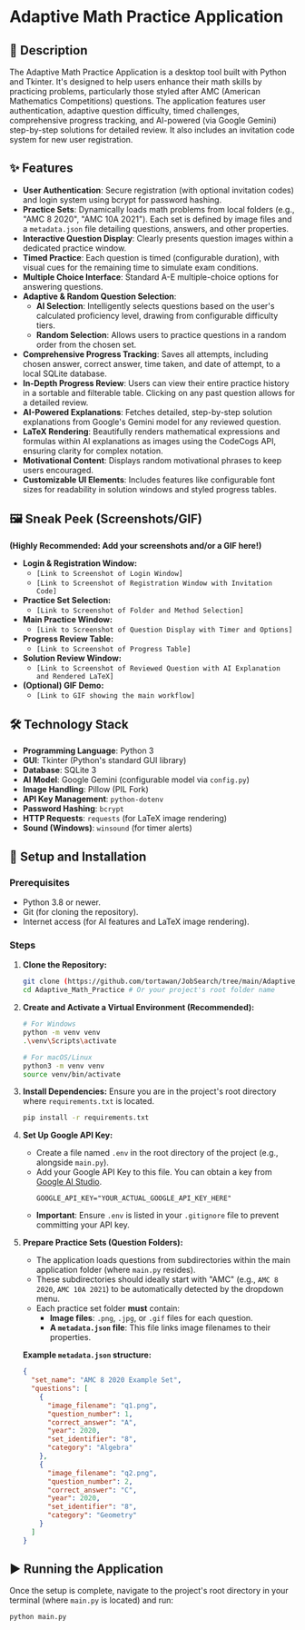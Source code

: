 # Adaptive Math Practice Application

## 🌟 Description

The Adaptive Math Practice Application is a desktop tool built with Python and Tkinter. It's designed to help users enhance their math skills by practicing problems, particularly those styled after AMC (American Mathematics Competitions) questions. The application features user authentication, adaptive question difficulty, timed challenges, comprehensive progress tracking, and AI-powered (via Google Gemini) step-by-step solutions for detailed review. It also includes an invitation code system for new user registration.

## ✨ Features

* **User Authentication**: Secure registration (with optional invitation codes) and login system using bcrypt for password hashing.
* **Practice Sets**: Dynamically loads math problems from local folders (e.g., "AMC 8 2020", "AMC 10A 2021"). Each set is defined by image files and a `metadata.json` file detailing questions, answers, and other properties.
* **Interactive Question Display**: Clearly presents question images within a dedicated practice window.
* **Timed Practice**: Each question is timed (configurable duration), with visual cues for the remaining time to simulate exam conditions.
* **Multiple Choice Interface**: Standard A-E multiple-choice options for answering questions.
* **Adaptive & Random Question Selection**:
    * **AI Selection**: Intelligently selects questions based on the user's calculated proficiency level, drawing from configurable difficulty tiers.
    * **Random Selection**: Allows users to practice questions in a random order from the chosen set.
* **Comprehensive Progress Tracking**: Saves all attempts, including chosen answer, correct answer, time taken, and date of attempt, to a local SQLite database.
* **In-Depth Progress Review**: Users can view their entire practice history in a sortable and filterable table. Clicking on any past question allows for a detailed review.
* **AI-Powered Explanations**: Fetches detailed, step-by-step solution explanations from Google's Gemini model for any reviewed question.
* **LaTeX Rendering**: Beautifully renders mathematical expressions and formulas within AI explanations as images using the CodeCogs API, ensuring clarity for complex notation.
* **Motivational Content**: Displays random motivational phrases to keep users encouraged.
* **Customizable UI Elements**: Includes features like configurable font sizes for readability in solution windows and styled progress tables.

## 🖼️ Sneak Peek (Screenshots/GIF)

**(Highly Recommended: Add your screenshots and/or a GIF here!)**

* **Login & Registration Window:**
    * `[Link to Screenshot of Login Window]`
    * `[Link to Screenshot of Registration Window with Invitation Code]`
* **Practice Set Selection:**
    * `[Link to Screenshot of Folder and Method Selection]`
* **Main Practice Window:**
    * `[Link to Screenshot of Question Display with Timer and Options]`
* **Progress Review Table:**
    * `[Link to Screenshot of Progress Table]`
* **Solution Review Window:**
    * `[Link to Screenshot of Reviewed Question with AI Explanation and Rendered LaTeX]`
* **(Optional) GIF Demo:**
    * `[Link to GIF showing the main workflow]`

## 🛠️ Technology Stack

* **Programming Language**: Python 3
* **GUI**: Tkinter (Python's standard GUI library)
* **Database**: SQLite 3
* **AI Model**: Google Gemini (configurable model via `config.py`)
* **Image Handling**: Pillow (PIL Fork)
* **API Key Management**: `python-dotenv`
* **Password Hashing**: `bcrypt`
* **HTTP Requests**: `requests` (for LaTeX image rendering)
* **Sound (Windows)**: `winsound` (for timer alerts)

## 🚀 Setup and Installation

### Prerequisites

* Python 3.8 or newer.
* Git (for cloning the repository).
* Internet access (for AI features and LaTeX image rendering).

### Steps

1.  **Clone the Repository:**
    ```bash
    git clone (https://github.com/tortawan/JobSearch/tree/main/Adaptive_Math_Practice)
    cd Adaptive_Math_Practice # Or your project's root folder name
    ```

2.  **Create and Activate a Virtual Environment (Recommended):**
    ```bash
    # For Windows
    python -m venv venv
    .\venv\Scripts\activate

    # For macOS/Linux
    python3 -m venv venv
    source venv/bin/activate
    ```

3.  **Install Dependencies:**
    Ensure you are in the project's root directory where `requirements.txt` is located.
    ```bash
    pip install -r requirements.txt
    ```

4.  **Set Up Google API Key:**
    * Create a file named `.env` in the root directory of the project (e.g., alongside `main.py`).
    * Add your Google API Key to this file. You can obtain a key from [Google AI Studio](https://aistudio.google.com/app/apikey).
        ```env
        GOOGLE_API_KEY="YOUR_ACTUAL_GOOGLE_API_KEY_HERE"
        ```
    * **Important**: Ensure `.env` is listed in your `.gitignore` file to prevent committing your API key.

5.  **Prepare Practice Sets (Question Folders):**
    * The application loads questions from subdirectories within the main application folder (where `main.py` resides).
    * These subdirectories should ideally start with "AMC" (e.g., `AMC 8 2020`, `AMC 10A 2021`) to be automatically detected by the dropdown menu.
    * Each practice set folder **must** contain:
        * **Image files**: `.png`, `.jpg`, or `.gif` files for each question.
        * **A `metadata.json` file**: This file links image filenames to their properties.

    **Example `metadata.json` structure:**
    ```json
    {
      "set_name": "AMC 8 2020 Example Set",
      "questions": [
        {
          "image_filename": "q1.png",
          "question_number": 1,
          "correct_answer": "A",
          "year": 2020,
          "set_identifier": "8",
          "category": "Algebra"
        },
        {
          "image_filename": "q2.png",
          "question_number": 2,
          "correct_answer": "C",
          "year": 2020,
          "set_identifier": "8",
          "category": "Geometry"
        }
      ]
    }
    ```

## ▶️ Running the Application

Once the setup is complete, navigate to the project's root directory in your terminal (where `main.py` is located) and run:

```bash
python main.py
